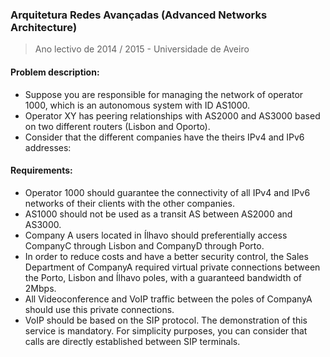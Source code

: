 ### Arquitetura Redes Avançadas (Advanced Networks Architecture)
> Ano lectivo de 2014 / 2015 - Universidade de Aveiro


#### Problem description:
* Suppose you are responsible for managing the network of operator 1000, which is an autonomous system with ID AS1000.
* Operator XY has peering relationships with AS2000 and AS3000 based on two different routers (Lisbon and Oporto).
* Consider that the different companies have the theirs IPv4 and IPv6 addresses:

#### Requirements:
* Operator 1000 should guarantee the connectivity of all IPv4 and IPv6 networks of their clients with the other companies.
* AS1000 should not be used as a transit AS between AS2000 and AS3000.
* Company A users located in Ílhavo should preferentially access CompanyC through Lisbon and CompanyD through Porto.
* In order to reduce costs and have a better security control, the Sales Department of CompanyA required virtual private connections between the Porto, Lisbon and Ílhavo poles, with a guaranteed bandwidth of 2Mbps.
* All Videoconference and VoIP traffic between the poles of CompanyA should use this private connections.
* VoIP should be based on the SIP protocol. The demonstration of this service is mandatory. For simplicity purposes, you can consider that calls are directly established between SIP terminals.
